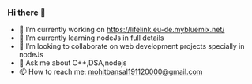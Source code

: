 ### Hi there 👋

<!--
**Mohitkumarbansal/Mohitkumarbansal** is a ✨ _special_ ✨ repository because its `README.md` (this file) appears on your GitHub profile.


Here are some ideas to get you started:
-->

- 🔭 I’m currently working on https://lifelink.eu-de.mybluemix.net/
- 🌱 I’m currently learning nodeJs in full details
- 👯 I’m looking to collaborate on web development projects specially in nodeJs
- 💬 Ask me about C++,DSA,nodejs
- 📫 How to reach me: mohitbansal191120000@gmail.com


